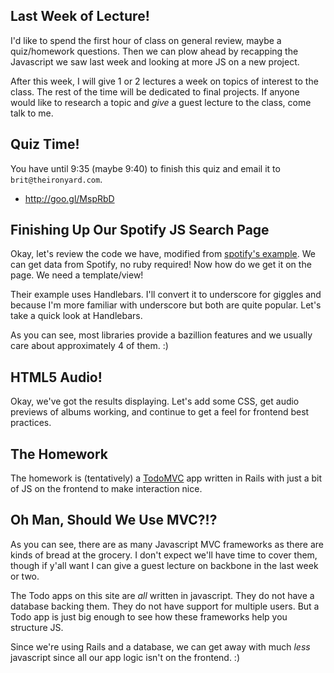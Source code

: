 ## Last Week of Lecture!

I'd like to spend the first hour of class on general review,
maybe a quiz/homework questions. Then we can plow ahead
by recapping the Javascript we saw last week and looking at
more JS on a new project.

After this week, I will give 1 or 2 lectures a week on topics
of interest to the class. The rest of the time will be dedicated
to final projects. If anyone would like to research a topic and
_give_ a guest lecture to the class, come talk to me.

## Quiz Time!

You have until 9:35 (maybe 9:40) to finish this quiz and email it to `brit@theironyard.com`.

* http://goo.gl/MspRbD








## Finishing Up Our Spotify JS Search Page

Okay, let's review the code we have, modified from
[spotify's example][spotify-ex]. We can get data from Spotify,
no ruby required! Now how do we get it on the page.
We need a template/view!

Their example uses Handlebars. I'll convert it to underscore
for giggles and because I'm more familiar with underscore but
both are quite popular. Let's take a quick look at Handlebars.

As you can see, most libraries provide a bazillion features
and we usually care about approximately 4 of them. :)

[spotify-ex]: http://jsfiddle.net/JMPerez/0u0v7e1b/





## HTML5 Audio!

Okay, we've got the results displaying.
Let's add some CSS, get audio previews of albums working,
and continue to get a feel for frontend best practices.

## The Homework

The homework is (tentatively) a [TodoMVC][toomvc]
app written in Rails with just a bit of JS on the
frontend to make interaction nice.

[toomvc]: http://todomvc.com/

## Oh Man, Should We Use MVC?!?

As you can see, there are as many Javascript MVC frameworks
as there are kinds of bread at the grocery. I don't expect
we'll have time to cover them, though if y'all want I can
give a guest lecture on backbone in the last week or two.

The Todo apps on this site are *all* written in javascript.
They do not have a database backing them. They do not have
support for multiple users. But a Todo app is just big enough
to see how these frameworks help you structure JS.

Since we're using Rails and a database, we can get away
with much *less* javascript since all our app logic isn't
on the frontend. :)
